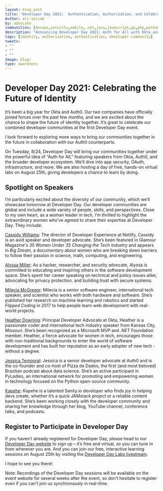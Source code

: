 ```yaml
---
layout: blog_post
title: "Developer Day 2021:  Authentication, Authorization, and Celebrating Our Diverse Developer Community"
Author: ali-spivak
by: advocate 
communities: [devops,security,mobile,.net,java,javascript,go,php,python,ruby]
description: "Announcing Developer Day 2021: Auth for All with Okta and Auth0. Check out our speaker lineup, and register now. "
tags: [identity, authorization, authentication, developer-community]
tweets:
- ""
- ""
- ""
Image: blog/
type: awareness
---
```


# Developer Day 2021: Celebrating the Future of Identity


It’s been a big year for Okta and Auth0. Our two companies have officially joined forces over the past few months, and we are excited about the chance to shape the future of identity together. It’s great to celebrate our combined developer communities at the first Developer Day event. 

I look forward to exploring more ways to bring our communities together in the future in collaboration with our Auth0 counterparts. 

On Tuesday, 8/24, Developer Day will bring our communities together under the powerful idea of “Auth for All,” featuring speakers from Okta, Auth0, and the broader developer ecosystem. We’ll dive into app security, OAuth, infrastructure, and more. We are also hosting a day of free, hands-on virtual labs on August 25th, giving developers a chance to learn by doing. 

## Spotlight on Speakers

I’m particularly excited about the diversity of our community, which we’ll showcase tomorrow at Developer Day. Our developer communities are global and include a wide variety of people, skills, and perspectives. Close to my own heart, as a woman leader in tech, I’m thrilled to highlight the extraordinary women who’ve agreed to share their expertise at Developer Day. They include:

[Cassidy Williams](https://cassidoo.co/): The director of Developer Experience at Netlify, Cassidy is an avid speaker and developer advocate. She’s been featured in Glamour Magazine's *35 Women Under 35 Changing the Tech Industry* and appears in *Big Dream*, a documentary about women who are breaking down barriers to follow their passion in science, math, computing, and engineering. 

[Alyssa Miller](https://alyssasec.com/): As a hacker, researcher, and security advocate, Alyssa is committed to educating and inspiring others in the software development space. She’s spent her career speaking on technical and policy issues alike, advocating for privacy protection, and building trust with secure systems.

[Milecia McGregor](https://www.mediavine.com/team/milecia-mcgregor/): Milecia is a senior software engineer, international tech speaker, and scientist who works with both hardware and software. She’s published her research on machine learning and robotics and started *Flipped Coding* in 2017 to help people learn web development with real-world projects.

[Heather Downing](https://developer.okta.com/blog/authors/heather-downing/): Principal Developer Advocate at Okta, Heather is a passionate coder and international tech industry speaker from Kansas City, Missouri.  She’s been recognized as a Microsoft MVP and .NET Foundation member. Heather, a fierce advocate for women in tech, encourages those with non-traditional backgrounds to enter the world of software development and has built her reputation as an early adopter of new tech - without a degree.

[Jessica Temporal](https://jtemporal.com/): Jessica is a senior developer advocate at Auth0 and is the co-founder and co-host of Pizza de Dados, the first (and most beloved) Brazilian podcast about data science. She’s an active participant in PyLadies, an international network for promoting and empowering women in technology focused on the Python open-source community.

[ Kapehe](https://www.sanity.io/exchange/community/kapehe): Kapehe is a talented Sanity.io developer who finds joy in helping devs create, whether it’s a quick JAMstack project or a reliable content backend. She’s been working closely with the developer community and sharing her knowledge through her blog, YouTube channel, conference talks, and podcasts.

## Register to Participate in Developer Day

If you haven’t already registered for Developer Day, please head to our [Developer Day website](https://www.okta.com/developerday/) to sign up – it’s free and virtual, so you can tune in from wherever you are. And you can join our free, interactive learning sessions on August 25th by visiting the [Developer Day Labs livestream](https://developer-day.live/).

I hope to see you there!


Note: Recordings of the Developer Day sessions will be available on the event website for several weeks after the event, so don’t hesitate to register even if you can’t join us synchronously in real-time. 

